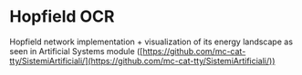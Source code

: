 # Hopfield OCR
Hopfield network implementation + visualization of its energy landscape as seen in Artificial Systems module ([https://github.com/mc-cat-tty/SistemiArtificiali/](https://github.com/mc-cat-tty/SistemiArtificiali/))